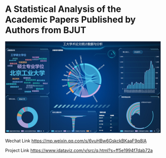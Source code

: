 # A Statistical Analysis of the Academic Papers **Published by** **Authors from** BJUT

![pic](pic.jpg)

Wechat Link https://mp.weixin.qq.com/s/6vuHBw6GskckBKaaF9q8lA

Project Link https://www.idataviz.com/v/src/q.html?s=ff5e1994f7dab72a



